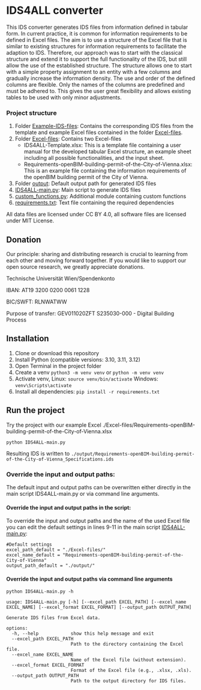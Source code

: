# IDS4ALL converter

This IDS converter generates IDS files from information defined in tabular form. In current practice, it is common for information requirements to be defined in Excel files. The aim is to use a structure of the Excel file that is similar to existing structures for information requirements to facilitate the adaption to IDS. Therefore, our approach was to start with the classical structure and extend it to support the full functionality of the IDS, but still allow the use of the established structure. The structure allows one to start with a simple property assignment to an entity with a few columns and gradually increase the information density. The use and order of the defined columns are flexible. Only the names of the columns are predefined and must be adhered to. This gives the user great flexibility and allows existing tables to be used with only minor adjustments.

### Project structure

1. Folder [Example-IDS-files](Example-IDS-files): Contains the corresponding IDS files from the template and example Excel files contained in the folder [Excel-files](Excel-files).
2. Folder [Excel-files](Excel-files): Contains two Excel-files  
    - IDS4ALL-Template.xlsx: This is a template file containing a user manual for the developed tabular Excel structure, an example sheet including all possible functionalities, and the input sheet. 
    - Requirements-openBIM-building-permit-of-the-City-of-Vienna.xlsx: This is an example file containing the information requirements of the openBIM building permit of the City of Vienna.
3. Folder [output](output): Default output path for generated IDS files
4. [IDS4ALL-main.py](IDS4ALL-main.py): Main script to generate IDS files
5. [custom_functions.py](custom_functions.py): Additional module containing custom functions
6. [requirements.txt](requirements.txt): Text file containing the required dependencies

All data files are licensed under CC BY 4.0, all software files are licensed under MIT License.

## Donation

Our principle: sharing and distributing research is crucial to learning from each other and moving forward together. If you would like to support our open source research, we greatly appreciate donations.

Technische Universität Wien/Spendenkonto

IBAN: AT19 3200 0200 0061 1228

BIC/SWFT: RLNWATWW

Purpose of transfer: GEV011020ZFT S235030-000 - Digital Building Process

## Installation

1. Clone or download this repository
2. Install Python (compatible versions: 3.10, 3.11, 3.12)
3. Open Terminal in the project folder
4. Create a venv ``` python3 -m venv venv ``` or ``` python -m venv venv ```
5. Activate venv, Linux: ```source venv/bin/activate``` Windows: ``` venv\Scripts\activate ```
6. Install all dependencies: ```pip install -r requirements.txt```

## Run the project

Try the project with our example Excel ./Excel-files/Requirements-openBIM-building-permit-of-the-City-of-Vienna.xlsx

``` python IDS4ALL-main.py ```

Resulting IDS is written to
```./output/Requirements-openBIM-building-permit-of-the-City-of-Vienna_Specifications.ids```


### Override the input and output paths:

The default input and output paths can be overwritten either directly in the main script IDS4ALL-main.py or via command line arguments.

#### Override the input and output paths in the script:

To override the input and output paths and the name of the used Excel file you can edit the default settings in lines 9-11 in the main script [IDS4ALL-main.py](IDS4ALL-main.py):
```
#Default settings
excel_path_default = "./Excel-files/"
excel_name_default = "Requirements-openBIM-building-permit-of-the-City-of-Vienna"
output_path_default = "./output/"
```

#### Override the input and output paths via command line arguments

``` python IDS4ALL-main.py -h ```
```
usage: IDS4ALL-main.py [-h] [--excel_path EXCEL_PATH] [--excel_name EXCEL_NAME] [--excel_format EXCEL_FORMAT] [--output_path OUTPUT_PATH]

Generate IDS files from Excel data.

options:
  -h, --help            show this help message and exit
  --excel_path EXCEL_PATH
                        Path to the directory containing the Excel file.
  --excel_name EXCEL_NAME
                        Name of the Excel file (without extension).
  --excel_format EXCEL_FORMAT
                        Format of the Excel file (e.g., .xlsx, .xls).
  --output_path OUTPUT_PATH
                        Path to the output directory for IDS files.
```
